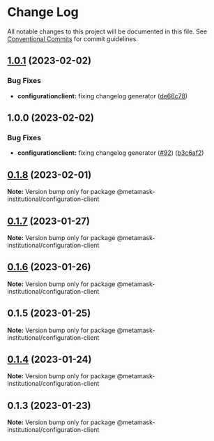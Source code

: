 # Change Log

All notable changes to this project will be documented in this file.
See [Conventional Commits](https://conventionalcommits.org) for commit guidelines.

## [1.0.1](https://github.com/consensys-vertical-apps/metamask-institutional/compare/configuration-client-v1.0.0...configuration-client-v1.0.1) (2023-02-02)


### Bug Fixes

* **configurationclient:** fixing changelog generator ([de66c78](https://github.com/consensys-vertical-apps/metamask-institutional/commit/de66c789f6b0630d43f50c2db2cbb66bb8e1818d))

## 1.0.0 (2023-02-02)


### Bug Fixes

* **configurationclient:** fixing changelog generator ([#92](https://github.com/consensys-vertical-apps/metamask-institutional/issues/92)) ([b3c6af2](https://github.com/consensys-vertical-apps/metamask-institutional/commit/b3c6af2ce209fe250a071eb24bc689f513b9d17e))

## [0.1.8](https://github.com/consensys-vertical-apps/metamask-institutional/compare/@metamask-institutional/configuration-client@0.1.7...@metamask-institutional/configuration-client@0.1.8) (2023-02-01)

**Note:** Version bump only for package @metamask-institutional/configuration-client

## [0.1.7](https://github.com/consensys-vertical-apps/metamask-institutional/compare/@metamask-institutional/configuration-client@0.1.6...@metamask-institutional/configuration-client@0.1.7) (2023-01-27)

**Note:** Version bump only for package @metamask-institutional/configuration-client

## [0.1.6](https://github.com/consensys-vertical-apps/metamask-institutional/compare/@metamask-institutional/configuration-client@0.1.5...@metamask-institutional/configuration-client@0.1.6) (2023-01-26)

**Note:** Version bump only for package @metamask-institutional/configuration-client

## 0.1.5 (2023-01-25)

**Note:** Version bump only for package @metamask-institutional/configuration-client

## [0.1.4](https://github.com/consensys-vertical-apps/metamask-institutional/compare/@metamask-institutional/configuration-client@0.1.3...@metamask-institutional/configuration-client@0.1.4) (2023-01-24)

**Note:** Version bump only for package @metamask-institutional/configuration-client

## 0.1.3 (2023-01-23)

**Note:** Version bump only for package @metamask-institutional/configuration-client
